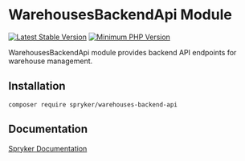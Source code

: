# WarehousesBackendApi Module
[![Latest Stable Version](https://poser.pugx.org/spryker/warehouses-backend-api/v/stable.svg)](https://packagist.org/packages/spryker/warehouses-backend-api)
[![Minimum PHP Version](https://img.shields.io/badge/php-%3E%3D%208.1-8892BF.svg)](https://php.net/)

WarehousesBackendApi module provides backend API endpoints for warehouse management.

## Installation

```
composer require spryker/warehouses-backend-api
```

## Documentation

[Spryker Documentation](https://docs.spryker.com)
